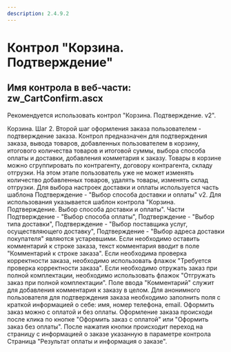 ```yaml
---
description: 2.4.9.2
---
```


# Контрол "Корзина. Подтверждение"

## Имя контрола в веб-части: zw\_CartConfirm.ascx

Рекомендуется использовать контрол "Корзина. Подтверждение. v2".

Корзина. Шаг 2. Второй шаг оформления заказа пользователем - подтверждение заказа. Контрол предназначен для подтверждения заказа, вывода товаров, добавленных пользователем в корзину, итогового количества товаров и итоговой суммы, выбора способа оплаты и доставки, добавления комметария к заказу. Товары в корзине можно сгруппировать по контрагенту, договору контрагента, складу отгрузки. На этом этапе пользователь уже не может изменять количество добавленных товаров, удалять товары, изменять склад отгрузки. Для выбора настроек доставки и оплаты используется часть шаблона Подтверждение - "Выбор способа доставки и оплаты" v2. Для использования указывается шаблон контрола "Корзина. Подтверждение. Выбор способа доставки и оплаты". Части Подтверждение - "Выбор способа оплаты", Подтверждение - "Выбор типа доставки", Подтверждение - "Выбор поставщика услуг, осуществляющего доставку", Подтверждение - "Выбор адреса доставки покупателя" являются устаревшими. Если необходимо оставить комментарий к строке заказа, текст комментария вводит в поле "Комментарий к строке заказа". Если необходима проверка корректности заказа, необходимо использовать флажок "Требуется проверка корректности заказа". Если необходимо отружать заказ при полной комплектации, необходимо использовать флажок "Отгружать заказ при полной комплектации". Поле ввода "Комментарий" служит для добавления комментария к заказу в целом. Для анонимного пользователя для подтверждения заказа необходимо заполнить поля с краткой информацией о себе: имя, номер телефона, email. Оформить заказ можно с оплатой и без оплаты. Оформление заказа происходи после клика по кнопке "Оформить заказ с оплатой" или "Оформить заказ без оплаты". После нажатия кнопки происходит переход на страницу с информацией о заказе указанную в параметре контрола Страница "Результат оплаты и информация о заказе".

